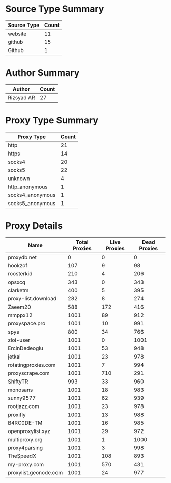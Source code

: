 # Source Type Summary

| Source Type | Count |
|-------------|-------|
| website | 11 |
| github | 15 |
| Github | 1 |


# Author Summary

| Author | Count |
|--------|-------|
| Rizsyad AR | 27 |


# Proxy Type Summary

| Proxy Type | Count |
|------------|-------|
| http | 21 |
| https | 14 |
| socks4 | 20 |
| socks5 | 22 |
| unknown | 4 |
| http_anonymous | 1 |
| socks4_anonymous | 1 |
| socks5_anonymous | 1 |


# Proxy Details

| Name | Total Proxies | Live Proxies | Dead Proxies |
|------|---------------|--------------|---------------|
| proxydb.net | 0 | 0 | 0 |
| hookzof | 107 | 9 | 98 |
| roosterkid | 210 | 4 | 206 |
| opsxcq | 343 | 0 | 343 |
| clarketm | 400 | 5 | 395 |
| proxy-list.download | 282 | 8 | 274 |
| Zaeem20 | 588 | 172 | 416 |
| mmppx12 | 1001 | 89 | 912 |
| proxyspace.pro | 1001 | 10 | 991 |
| spys | 800 | 34 | 766 |
| zloi-user | 1001 | 0 | 1001 |
| ErcinDedeoglu | 1001 | 53 | 948 |
| jetkai | 1001 | 23 | 978 |
| rotatingproxies.com | 1001 | 7 | 994 |
| proxyscrape.com | 1001 | 710 | 291 |
| ShiftyTR | 993 | 33 | 960 |
| monosans | 1001 | 18 | 983 |
| sunny9577 | 1001 | 62 | 939 |
| rootjazz.com | 1001 | 23 | 978 |
| proxifly | 1001 | 13 | 988 |
| B4RC0DE-TM | 1001 | 16 | 985 |
| openproxylist.xyz | 1001 | 29 | 972 |
| multiproxy.org | 1001 | 1 | 1000 |
| proxy4parsing | 1001 | 3 | 998 |
| TheSpeedX | 1001 | 108 | 893 |
| my-proxy.com | 1001 | 570 | 431 |
| proxylist.geonode.com | 1001 | 24 | 977 |
